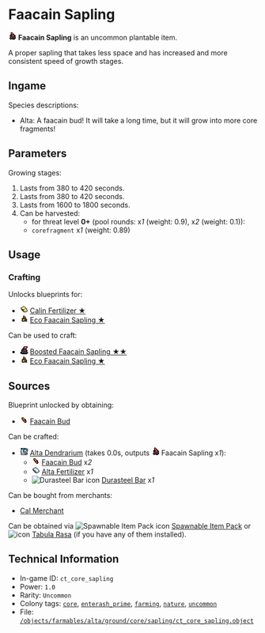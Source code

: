 # Faacain Sapling

<img src="https://raw.githubusercontent.com/Ceterai/Enternia/main/objects/farmables/alta/ground/core/sapling/icon.png" alt="Faacain Sapling icon" loading="lazy" height="16px" width="auto" /> **Faacain Sapling** is an uncommon plantable item.

A proper sapling that takes less space and has increased and more consistent speed of growth stages.

## Ingame

Species descriptions:

- Alta: A faacain bud! It will take a long time, but it will grow into more core fragments!

## Parameters

Growing stages:

1. Lasts from 380 to 420 seconds.
2. Lasts from 380 to 420 seconds.
3. Lasts from 1600 to 1800 seconds.
4. Can be harvested:
   - for threat level **0+** (pool rounds: x*1* (weight: 0.9), x*2* (weight: 0.1)):
   - `corefragment` x*1* (weight: 0.89)

## Usage

### Crafting

Unlocks blueprints for:

- <img src="https://raw.githubusercontent.com/Ceterai/Enternia/main/items/active/alta/tools/fertilize/ct_calin_fertilizer.png" alt="Calin Fertilizer ★ icon" loading="lazy" height="16px" width="auto" /> [Calin Fertilizer ★](https://ceterai.github.io/MyEnternia/Wiki/CalinFertilizer)
- <img src="https://raw.githubusercontent.com/Ceterai/Enternia/main/objects/farmables/alta/ground/core/eco/icon.png" alt="Eco Faacain Sapling ★ icon" loading="lazy" height="16px" width="auto" /> [Eco Faacain Sapling ★](https://ceterai.github.io/MyEnternia/Wiki/EcoFaacainSapling)

Can be used to craft:

- <img src="https://raw.githubusercontent.com/Ceterai/Enternia/main/objects/farmables/alta/ground/core/boosted/icon.png" alt="Boosted Faacain Sapling ★★ icon" loading="lazy" height="16px" width="auto" /> [Boosted Faacain Sapling ★★](https://ceterai.github.io/MyEnternia/Wiki/BoostedFaacainSapling)
- <img src="https://raw.githubusercontent.com/Ceterai/Enternia/main/objects/farmables/alta/ground/core/eco/icon.png" alt="Eco Faacain Sapling ★ icon" loading="lazy" height="16px" width="auto" /> [Eco Faacain Sapling ★](https://ceterai.github.io/MyEnternia/Wiki/EcoFaacainSapling)

## Sources

Blueprint unlocked by obtaining:

- <img src="https://raw.githubusercontent.com/Ceterai/Enternia/main/objects/farmables/alta/ground/core/icon.png" alt="Faacain Bud icon" loading="lazy" height="16px" width="auto" /> [Faacain Bud](https://ceterai.github.io/MyEnternia/Wiki/FaacainBud)

Can be crafted:

- ![ ](https://raw.githubusercontent.com/Ceterai/Enternia/main/objects/alta/crafting/dendrarium/icon.png) [Alta Dendrarium](https://ceterai.github.io/MyEnternia/Wiki/AltaDendrarium) (takes 0.0s, outputs <img src="https://raw.githubusercontent.com/Ceterai/Enternia/main/objects/farmables/alta/ground/core/sapling/icon.png" alt="Faacain Sapling icon" loading="lazy" height="16px" width="auto" /> Faacain Sapling x*1*):
  - <img src="https://raw.githubusercontent.com/Ceterai/Enternia/main/objects/farmables/alta/ground/core/icon.png" alt="Faacain Bud icon" loading="lazy" height="16px" width="auto" /> [Faacain Bud](https://ceterai.github.io/MyEnternia/Wiki/FaacainBud) x*2*
  - <img src="https://raw.githubusercontent.com/Ceterai/Enternia/main/items/active/alta/tools/fertilize/ct_alta_fertilizer.png" alt="Alta Fertilizer icon" loading="lazy" height="16px" width="auto" /> [Alta Fertilizer](https://ceterai.github.io/MyEnternia/Wiki/AltaFertilizer) x*1*
  - <img src="https://starbounder.org/mediawiki/images/0/09/Durasteel_Bar.png" alt="Durasteel Bar icon" loading="lazy" height="13px" width="14px" /> [Durasteel Bar](https://starbounder.org/Durasteel_Bar) x*1*

Can be bought from merchants:

- [Cal Merchant](https://ceterai.github.io/MyEnternia/Wiki/CalMerchant)

Can be obtained via <img src="https://raw.githubusercontent.com/Silverfeelin/Starbound-SpawnableItemPack/master/interface/sip/iconSmall.png" alt="Spawnable Item Pack icon" width="18" height="14"/> [Spawnable Item Pack](https://steamcommunity.com/sharedfiles/filedetails/?id=733665104) or <img src="https://steamuserimages-a.akamaihd.net/ugc/263843960696222713/3EC9A7C005541F7D577EBCB8C5736B4EFC9973D6/" alt="icon" width="8" height="12"/> [Tabula Rasa](https://community.playstarbound.com/resources/the-tabula-rasa.3222/) (if you have any of them installed).

## Technical Information

- In-game ID: `ct_core_sapling`
- Power: `1.0`
- Rarity: `Uncommon`
- Colony tags: [`core`](https://ceterai.github.io/MyEnternia/Wiki/Tags/Core), [`enterash_prime`](https://ceterai.github.io/MyEnternia/Wiki/Tags/EnterashPrime), [`farming`](https://ceterai.github.io/MyEnternia/Wiki/Tags/Farming), [`nature`](https://ceterai.github.io/MyEnternia/Wiki/Tags/Nature), [`uncommon`](https://ceterai.github.io/MyEnternia/Wiki/Tags/Uncommon)
- File: [`/objects/farmables/alta/ground/core/sapling/ct_core_sapling.object`](https://github.com/Ceterai/Enternia/blob/main/objects/farmables/alta/ground/core/sapling/ct_core_sapling.object)
